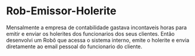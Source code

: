 # Rob-Emissor-Holerite
Mensalmente a empresa de contabilidade gastava incontaveis horas para emitir e enviar os holerites dos funcionarios dos seus clientes. Então desenvolvi um Robô que acessa o sistema interno, emite o holerite e envia diretamente ao email pessoal do funcionario do cliente. 
